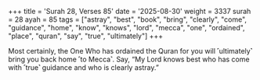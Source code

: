 +++
title = 'Surah 28, Verses 85'
date = '2025-08-30'
weight = 3337
surah = 28
ayah = 85
tags = ["astray", "best", "book", "bring", "clearly", "come", "guidance", "home", "know", "knows", "lord", "mecca", "one", "ordained", "place", "quran", "say", "true", "ultimately"]
+++

Most certainly, the One Who has ordained the Quran for you will ˹ultimately˺ bring you back home ˹to Mecca˺. Say, “My Lord knows best who has come with ˹true˺ guidance and who is clearly astray.”